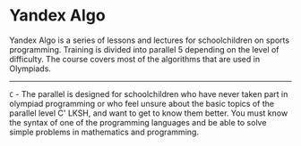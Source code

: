 # Yandex Algo
Yandex Algo is a series of lessons and lectures for schoolchildren on sports programming. Training is divided into parallel 5 depending on the level of difficulty. The course covers most of the algorithms that are used in Olympiads.

---
`C` - The parallel is designed for schoolchildren who have never taken part in olympiad programming or who feel unsure about the basic topics of the parallel level C' LKSH, and want to get to know them better. You must know the syntax of one of the programming languages ​​and be able to solve simple problems in mathematics and programming.